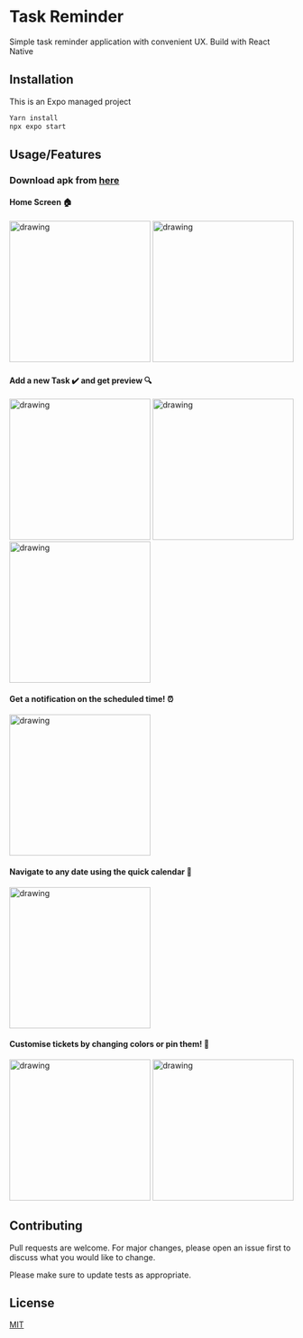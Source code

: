 # Task Reminder

Simple task reminder application with convenient UX. Build with React Native

## Installation

This is an Expo managed project

```bash
Yarn install
npx expo start
```

## Usage/Features

### Download apk from [here](https://expo.dev/artifacts/eas/dn5868gSb9iTYcRfPb12oq.apk)


#### Home Screen 🏠
<img src="https://github.com/8-bit-souvik/task-reminder/assets/72222987/b2ea1e62-53fd-4b5d-a3a1-cdab0c558f14" alt="drawing" style="width:250px;"/>
<img src="https://github.com/8-bit-souvik/task-reminder/assets/72222987/eb6bb5fb-4922-4e22-8e11-ff69e4a53903" alt="drawing" style="width:250px;"/>

#### Add a new Task ✔️ and get preview 🔍
<img src="https://github.com/8-bit-souvik/task-reminder/assets/72222987/28cfd639-07c2-426f-bf8e-0fcfa2ba6e03" alt="drawing" style="width:250px;"/>
<img src="https://github.com/8-bit-souvik/task-reminder/assets/72222987/71e47e3a-98f6-4373-9e61-0c2fff1c4357" alt="drawing" style="width:250px;"/>
<img src="https://github.com/8-bit-souvik/task-reminder/assets/72222987/f067e226-65dd-401a-a03a-913b5a58261a" alt="drawing" style="width:250px;"/>

#### Get a notification on the scheduled time! ⏰
<img src="https://github.com/8-bit-souvik/task-reminder/assets/72222987/399cb185-1645-4918-88c7-633dc93309cf" alt="drawing" style="width:250px;"/>

#### Navigate to any date using the quick calendar 🧭
<img src="https://github.com/8-bit-souvik/task-reminder/assets/72222987/1019aa25-6120-42aa-a2de-a0c4f13d27df" alt="drawing" style="width:250px;"/>

#### Customise tickets by changing colors or pin them! 📌
<img src="https://github.com/8-bit-souvik/task-reminder/assets/72222987/7df2cc02-166a-400a-9356-19115bd1cb4f" alt="drawing" style="width:250px;"/>
<img src="https://github.com/8-bit-souvik/task-reminder/assets/72222987/fbe524d6-520f-465c-956c-8619bc1008f3" alt="drawing" style="width:250px;"/>


## Contributing

Pull requests are welcome. For major changes, please open an issue first
to discuss what you would like to change.

Please make sure to update tests as appropriate.

## License

[MIT](https://choosealicense.com/licenses/mit/)
